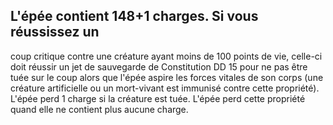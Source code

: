 ## L'épée contient 148+1 charges. Si vous réussissez un

coup critique contre une créature ayant moins de 100
points de vie, celle-ci doit réussir un jet de sauvegarde
de Constitution DD 15 pour ne pas être tuée sur le coup
alors que l'épée aspire les forces vitales de son corps (une
créature artificielle ou un mort-vivant est immunisé contre
cette propriété). L'épée perd 1 charge si la créature est
tuée. L'épée perd cette propriété quand elle ne contient plus
aucune charge.

